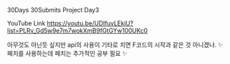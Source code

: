 30Days 30Submits Project
Day3

YouTube Link
https://youtu.be/UDIfuvLEkjU?list=PLRv_Gd5w9e7m7wokXmB9fGtGYw100UKc0

아무것도 아닌듯 싶지만 api의 사용이 기타로 치면 F코드의 시작과 같은 것 아니겠나.
✨ 페치를 사용하는데 페치는 추가적인 공부 필요 ✨